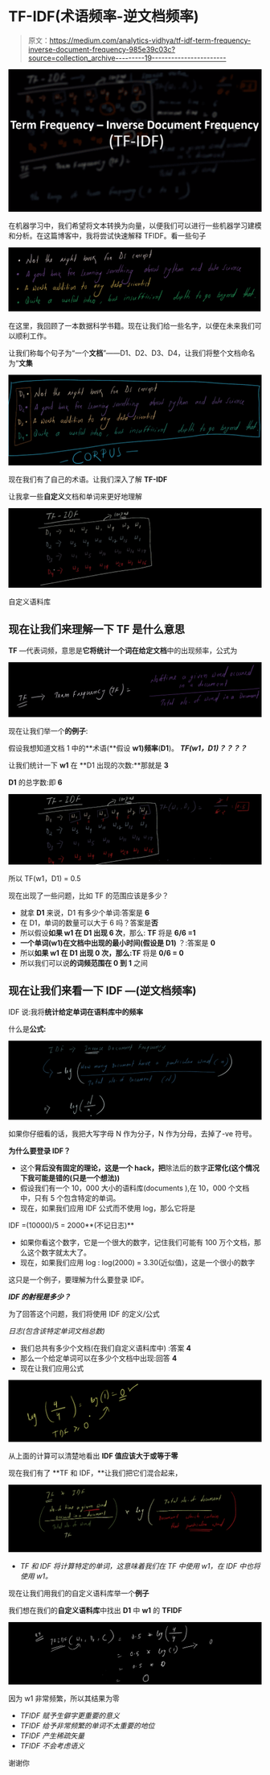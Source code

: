# TF-IDF(术语频率-逆文档频率)

> 原文：<https://medium.com/analytics-vidhya/tf-idf-term-frequency-inverse-document-frequency-985e39c03c?source=collection_archive---------19----------------------->

![](img/914aab44e83df4cf3a8c8d29596d88a3.png)

在机器学习中，我们希望将文本转换为向量，以便我们可以进行一些机器学习建模和分析。在这篇博客中，我将尝试快速解释 TFIDF。看一些句子

![](img/c41b112e3a1a956b563cd6f7250b6beb.png)

在这里，我回顾了一本数据科学书籍。现在让我们给一些名字，以便在未来我们可以顺利工作。

让我们称每个句子为“一个**文档**”——D1、D2、D3、D4，让我们将整个文档命名为“**文集**

![](img/d10e0e8589ca8de3b22ab6663715502e.png)

现在我们有了自己的术语。让我们深入了解 **TF-IDF**

让我拿一些**自定义**文档和单词来更好地理解

![](img/b74779d9a6b2101a1a37c101841ff1dd.png)

自定义语料库

## 现在让我们来理解一下 **TF** 是什么意思

**TF** —代表词频，意思是**它将统计一个词在给定文档**中的出现频率，公式为

![](img/c78ae666abde4f7bfaa3c7386d0e6c23.png)

现在让我们举一个**的例子**:

假设我想知道文档 1 中的**术语(**假设 **w1)频率**(**D1**)。 ***TF(w1，D1)？？？？***

让我们统计一下 **w1** 在 **D1 出现的次数:**那就是 **3**

**D1** 的总字数:即 **6**

![](img/c2e7aec7fed960e62f8b8a377d57805e.png)

所以 TF(w1，D1) = 0.5

现在出现了一些问题，比如 TF 的范围应该是多少？

*   就拿 **D1** 来说，D1 有多少个单词:答案是 **6**
*   在 D1，单词的数量可以大于 6 吗？答案是**否**
*   所以假设**如果 w1 在 D1 出现 6 次**，那么: **TF** 将是 **6/6 =1**
*   **一个单词(w1)在文档中出现的最小时间(假设是 D1)** ？:答案是 **0**
*   所以**如果 w1 在 D1 出现 0 次，那么:TF** 将是 **0/6 = 0**
*   所以我们可以说**的词频范围在 0 到 1** 之间

## 现在让我们来看一下 **IDF —(逆文档频率)**

IDF 说:我将**统计给定单词在语料库中的频率**

什么是**公式:**

![](img/c7dd6b60a0ce88b4991b97c94f851092.png)

如果你仔细看的话，我把大写字母 N 作为分子，N 作为分母，去掉了-ve 符号。

**为什么要登录 IDF？**

*   这个**背后没有固定的理论，这是一个 hack，把**除法后的数字**正常化(这个情况下我可能是错的(只是一个想法))**
*   假设我们有一个 10，000 大小的语料库(documents ),在 10，000 个文档中，只有 5 个包含特定的单词。
*   现在，如果我们应用 IDF 公式而不使用 log，那么它将是

IDF =(10000)/5 = 2000**(不记日志)**

*   如果你看这个数字，它是一个很大的数字，记住我们可能有 100 万个文档，那么这个数字就太大了。
*   现在，如果我们应用 log : log(2000) = 3.30(近似值)，这是一个很小的数字

这只是一个例子，要理解为什么要登录 IDF。

***IDF 的射程是多少？***

为了回答这个问题，我们将使用 IDF 的定义/公式

*日志(包含该特定单词文档总数)*

*   我们总共有多少个文档(在我们自定义语料库中) :答案 **4**
*   那么一个给定单词可以在多少个文档中出现:回答 **4**
*   现在让我们应用公式

![](img/b7f6aa3b30f427e7754b42a9c1cc2a4a.png)

从上面的计算可以清楚地看出 **IDF 值应该大于或等于零**

现在我们有了 **TF 和 IDF，**让我们把它们混合起来，

![](img/cc7ca04374af960176c0a0c036bd1362.png)

*   *TF 和 IDF 将计算特定的单词，这意味着我们在 TF 中使用 w1，在 IDF 中也将使用 w1。*

现在让我们用我们的自定义语料库举一个**例子**

我们想在我们的**自定义语料库**中找出 **D1** 中 **w1** 的 **TFIDF**

![](img/41386b50c8dd0732eaf67b9d78421a19.png)

因为 w1 非常频繁，所以其结果为零

*   *TFIDF 赋予生僻字更重要的意义*
*   *TFIDF 给予非常频繁的单词不太重要的地位*
*   *TFIDF 产生稀疏矢量*
*   *TFIDF 不会考虑语义*

谢谢你